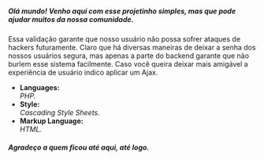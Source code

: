 <h5>Olá mundo! Venho aqui com esse projetinho simples, mas que pode ajudar muitos da nossa comunidade.</h5>
<p>Essa validação garante que nosso usuário não possa sofrer ataques de hackers futuramente. Claro que há diversas maneiras de deixar a senha dos nossos usuários segura, mas apenas a parte do backend garante que não burlem esse sistema facilmente. Caso você queira deixar mais amigável a experiência de usuário indico aplicar um Ajax.</p>



<ul>
<li>
  <strong>Languages: <br /></strong>
  <i>PHP.</i>
 </li>

<li>
  <strong>Style: <br /></strong>
  <i>Cascading Style Sheets.</i>
</li>

<li>
  <strong>Markup Language: <br /></strong>
  <i>HTML.</i>
</li>
</ul>

<h5>Agradeço a quem ficou até aqui, até logo.</h5>
